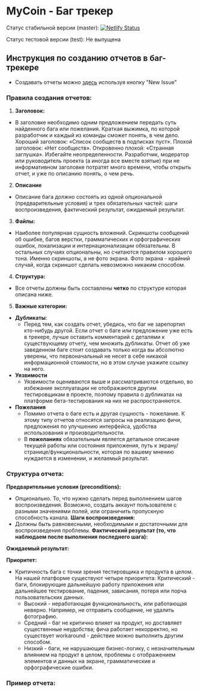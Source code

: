 # MyCoin - Баг трекер

Статус стабильной версии (master): [![Netlify Status](https://api.netlify.com/api/v1/badges/ff3928cd-6fe8-4980-9dba-7cb4de249332/deploy-status)](https://app.netlify.com/sites/nostalgic-dijkstra-86999e/deploys)

Статус тестовой версии (test): Не выпущена

## Инструкция по созданию отчетов в баг-трекере

- Создавать отчеты можно [здесь](https://github.com/skritt3/MyCoinIssues/issues) используя кнопку "New Issue"

### Правила создания отчетов:

1. **Заголовок:**
* В заголовке необходимо одним предложением передать суть найденного бага или пожелания. Краткая выжимка, по которой разработчик и каждый из команды сможет понять, в чем дело. 
Хороший заголовок: «Список сообществ в подписках пуст». 
Плохой заголовок: «Нет сообществ». Откровенно плохой: «Странная заглушка». Избегайте неопределенности. Разработчик, модератор или руководитель проекта (а иногда все вместе взятые) при не информативном заголовке потратят много времени, чтобы открыть отчет, и уже по описанию понять, о чем речь.
2. **Описание**
* Описание бага должно состоять из одной опциональной (предварительные условия) и трех обязательных частей: шаги воспроизведения, фактический результат, ожидаемый результат. 
3. **Файлы:**
* Наиболее популярная сущность вложений. Скриншоты сообщений об ошибке, багов верстки, грамматических и орфографических ошибок, локализации и интернационализации обязательны. В остальных случаях опциональны, но считаются правилом хорошего тона. Именно скриншоты, а не фото экрана. Фото экрана - крайний случай, когда скриншот сделать невозможно никаким способом. 
4. **Структура:**
* Все отчеты должны быть составлены **четко** по структуре которая описана ниже.
5. **Важные категории:**
* **Дубликаты**:
  + Перед тем, как создать отчет, убедись, что баг не зарепортил кто-нибудь другой. Если отчет о баге или предложение уже есть в трекере, лучше оставить комментарий с деталями к существующему отчету, чем множить дубликаты. Отчет об уже заведенном баге стоит создавать только когда вы абсолютно уверены, что первоначальный не несет в себе никакой информационной стоимости, но в этом случае укажите ссылку на него.
* **Уязвимости**
  + Уязвимости оцениваются выше и рассматриваются отдельно, во избежание эксплуатации не отображаются другим тестировщикам в проекте, поэтому правила о дубликатах на платформе бета-тестирования на них не распространяются.  
* **Пожелания**
  + Помимо отчета о баге есть и другая сущность - пожелание. К этому типу отчетов относятся запросы на реализацию фичи, предложения по улучшению интерфейса, удобства использования и производительности.  
  + В **пожеланиях** обязательным является детальное описание текущей работы или состояния приложения, путь к экрану/странице/функциональности, которая по вашему мнению нуждается в изменении, и желаемый результат.

### Структура отчета:

**Предварительные условия (preconditions):**
  + Опционально. То, что нужно сделать перед выполнением шагов воспроизведения. Возможно, создать аккаунт пользователя с разными значениями полей, или ограничить пропускную способность канала. 
**Шаги воспроизведения:**
  + Должны быть равновесными, необходимыми и достаточными для воспроизведения проблемы.
**Фактический результат (то, что наблюдаем после выполнения последнего шага):** 

**Ожидаемый результат:**

**Приоритет:**
  + Критичность бага с точки зрения тестировщика и продукта в целом. 
На нашей платформе существуют четыре приоритета:
Критический - баги, блокирующие дальнейшую работу приложения или дальнейшее тестирование, падения, зависания, потеря или порча пользовательских данных.
    + Высокий - неработающая функциональность, или работающая неверно. Например, не отправить сообщение, не удалить фотографию.
    + Средний - баг не критично влияет на продукт, но доставляет существенные неудобства; фича работает некорректно, но существует workaround - действие можно выполнить другим способом.
    + Низкий - баги, не нарушающие бизнес-логику, с незначительным влиянием на продукт в целом, проблемы с отображением элементов и     данных на экране, грамматические и орфографические ошибки.

### Пример отчета:
